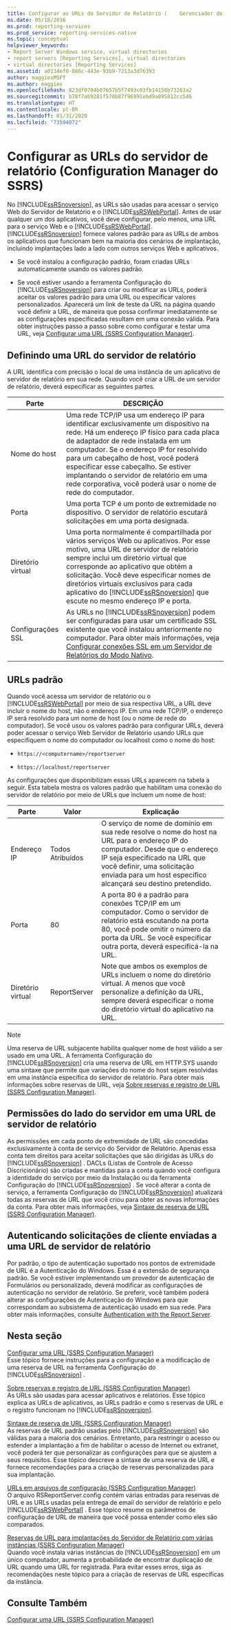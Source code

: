 ```yaml
---
title: Configurar as URLs do Servidor de Relatório (	Gerenciador de Configurações do SSRS) | Microsoft Docs
ms.date: 05/18/2016
ms.prod: reporting-services
ms.prod_service: reporting-services-native
ms.topic: conceptual
helpviewer_keywords:
- Report Server Windows service, virtual directories
- report servers [Reporting Services], virtual directories
- virtual directories [Reporting Services]
ms.assetid: a0134ef0-086c-443e-93b9-7213a3d76393
author: maggiesMSFT
ms.author: maggies
ms.openlocfilehash: 823df0704b07657b5f7493c03fb14158b73263a2
ms.sourcegitcommit: b78f7ab9281f570b87f96991ebd9a095812cc546
ms.translationtype: HT
ms.contentlocale: pt-BR
ms.lasthandoff: 01/31/2020
ms.locfileid: "73594072"
---
```

# <a name="configure-report-server-urls--ssrs-configuration-manager"></a>Configurar as URLs do servidor de relatório (Configuration Manager do SSRS)
  No [!INCLUDE[ssRSnoversion](../../includes/ssrsnoversion-md.md)], as URLs são usadas para acessar o serviço Web do Servidor de Relatório e o [!INCLUDE[ssRSWebPortal](../../includes/ssrswebportal.md)]. Antes de usar qualquer um dos aplicativos, você deve configurar, pelo menos, uma URL para o serviço Web e o [!INCLUDE[ssRSWebPortal](../../includes/ssrswebportal.md)]. [!INCLUDE[ssRSnoversion](../../includes/ssrsnoversion-md.md)] fornece valores padrão para as URLs de ambos os aplicativos que funcionam bem na maioria dos cenários de implantação, incluindo implantações lado a lado com outros serviços Web e aplicativos.  
  
-   Se você instalou a configuração padrão, foram criadas URLs automaticamente usando os valores padrão.  
  
-   Se você estiver usando a ferramenta Configuração do [!INCLUDE[ssRSnoversion](../../includes/ssrsnoversion-md.md)] para criar ou modificar as URLs, poderá aceitar os valores padrão para uma URL ou especificar valores personalizados. Aparecerá um link de teste da URL na página quando você definir a URL, de maneira que possa confirmar imediatamente se as configurações especificadas resultam em uma conexão válida. Para obter instruções passo a passo sobre como configurar e testar uma URL, veja [Configurar uma URL &#40;SSRS Configuration Manager&#41;](../../reporting-services/install-windows/configure-a-url-ssrs-configuration-manager.md).  
  
## <a name="defining-a-report-server-url"></a>Definindo uma URL do servidor de relatório  
 A URL identifica com precisão o local de uma instância de um aplicativo de servidor de relatório em sua rede. Quando você criar a URL de um servidor de relatório, deverá especificar as seguintes partes.  
  
|Parte|DESCRIÇÃO|  
|----------|-----------------|  
|Nome do host|Uma rede TCP/IP usa um endereço IP para identificar exclusivamente um dispositivo na rede. Há um endereço IP físico para cada placa de adaptador de rede instalada em um computador. Se o endereço IP for resolvido para um cabeçalho de host, você poderá especificar esse cabeçalho. Se estiver implantando o servidor de relatório em uma rede corporativa, você poderá usar o nome de rede do computador.|  
|Porta|Uma porta TCP é um ponto de extremidade no dispositivo. O servidor de relatório escutará solicitações em uma porta designada.|  
|Diretório virtual|Uma porta normalmente é compartilhada por vários serviços Web ou aplicativos. Por esse motivo, uma URL de servidor de relatório sempre inclui um diretório virtual que corresponde ao aplicativo que obtém a solicitação. Você deve especificar nomes de diretórios virtuais exclusivos para cada aplicativo do [!INCLUDE[ssRSnoversion](../../includes/ssrsnoversion-md.md)] que escute no mesmo endereço IP e porta.|  
|Configurações SSL|As URLs no [!INCLUDE[ssRSnoversion](../../includes/ssrsnoversion-md.md)] podem ser configuradas para usar um certificado SSL existente que você instalou anteriormente no computador. Para obter mais informações, veja [Configurar conexões SSL em um Servidor de Relatórios do Modo Nativo](../../reporting-services/security/configure-ssl-connections-on-a-native-mode-report-server.md).|  
  
## <a name="default-urls"></a>URLs padrão  
 Quando você acessa um servidor de relatório ou o [!INCLUDE[ssRSWebPortal](../../includes/ssrswebportal.md)] por meio de sua respectiva URL, a URL deve incluir o nome do host, não o endereço IP. Em uma rede TCP/IP, o endereço IP será resolvido para um nome de host (ou o nome de rede do computador). Se você usou os valores padrão para configurar URLs, deverá poder acessar o serviço Web Servidor de Relatório usando URLs que especifiquem o nome do computador ou localhost como o nome do host:  
  
-   `https://<computername>/reportserver`  
  
-   `https://localhost/reportserver`  
  
 As configurações que disponibilizam essas URLs aparecem na tabela a seguir. Esta tabela mostra os valores padrão que habilitam uma conexão do servidor de relatório por meio de URLs que incluem um nome de host:  
  
|Parte|Valor|Explicação|  
|----------|-----------|-----------------|  
|Endereço IP|Todos Atribuídos|O serviço de nome de domínio em sua rede resolve o nome do host na URL para o endereço IP do computador. Desde que o endereço IP seja especificado na URL que você definir, uma solicitação enviada para um host específico alcançará seu destino pretendido.|  
|Porta|80|A porta 80 é a padrão para conexões TCP/IP em um computador. Como o servidor de relatório está escutando na porta 80, você pode omitir o número da porta da URL. Se você especificar outra porta, deverá especificá-la na URL.|  
|Diretório virtual|ReportServer|Note que ambos os exemplos de URLs incluem o nome do diretório virtual. A menos que você personalize a definição da URL, sempre deverá especificar o nome do diretório virtual do aplicativo na URL.|  
  
> [!NOTE]  
>  Uma reserva de URL subjacente habilita qualquer nome de host válido a ser usado em uma URL. A ferramenta Configuração do [!INCLUDE[ssRSnoversion](../../includes/ssrsnoversion-md.md)] cria uma reserva de URL em HTTP.SYS usando uma sintaxe que permite que variações do nome do host sejam resolvidas em uma instância específica do servidor de relatório. Para obter mais informações sobre reservas de URL, veja [Sobre reservas e registro de URL &#40;SSRS Configuration Manager&#41;](../../reporting-services/install-windows/about-url-reservations-and-registration-ssrs-configuration-manager.md).  
  
## <a name="server-side-permissions-on-a-report-server-url"></a>Permissões do lado do servidor em uma URL de servidor de relatório  
 As permissões em cada ponto de extremidade de URL são concedidas exclusivamente à conta de serviço do Servidor de Relatório. Apenas essa conta tem direitos para aceitar solicitações que são dirigidas às URLs do [!INCLUDE[ssRSnoversion](../../includes/ssrsnoversion-md.md)] . DACLs (Listas de Controle de Acesso Discricionário) são criadas e mantidas para a conta quando você configura a identidade do serviço por meio da Instalação ou da ferramenta Configuração do [!INCLUDE[ssRSnoversion](../../includes/ssrsnoversion-md.md)] . Se você alterar a conta de serviço, a ferramenta Configuração do [!INCLUDE[ssRSnoversion](../../includes/ssrsnoversion-md.md)] atualizará todas as reservas de URL que você criou para obter as novas informações da conta. Para obter mais informações, veja [Sintaxe de reserva de URL &#40;SSRS Configuration Manager&#41;](../../reporting-services/install-windows/url-reservation-syntax-ssrs-configuration-manager.md).  
  
## <a name="authenticating-client-requests-sent-to-a-report-server-url"></a>Autenticando solicitações de cliente enviadas a uma URL de servidor de relatório  
 Por padrão, o tipo de autenticação suportado nos pontos de extremidade de URL é a Autenticação do Windows. Essa é a extensão de segurança padrão. Se você estiver implementando um provedor de autenticação de Formulários ou personalizado, deverá modificar as configurações de autenticação no servidor de relatório. Se preferir, você também poderá alterar as configurações de Autenticação do Windows para que correspondam ao subsistema de autenticação usado em sua rede. Para obter mais informações, consulte [Authentication with the Report Server](../../reporting-services/security/authentication-with-the-report-server.md).  
  
## <a name="in-this-section"></a>Nesta seção  
 [Configurar uma URL &#40;SSRS Configuration Manager&#41;](../../reporting-services/install-windows/configure-a-url-ssrs-configuration-manager.md)  
 Esse tópico fornece instruções para a configuração e a modificação de uma reserva de URL na ferramenta Configuração do [!INCLUDE[ssRSnoversion](../../includes/ssrsnoversion-md.md)] .  
  
 [Sobre reservas e registro de URL &#40;SSRS Configuration Manager&#41;](../../reporting-services/install-windows/about-url-reservations-and-registration-ssrs-configuration-manager.md)  
 As URLs são usadas para acessar aplicativos e relatórios. Esse tópico explica as URLs de aplicativos, as URLs padrão e como s reservas de URL e o registro funcionam no [!INCLUDE[ssRSnoversion](../../includes/ssrsnoversion-md.md)].  
  
 [Sintaxe de reserva de URL &#40;SSRS Configuration Manager&#41;](../../reporting-services/install-windows/url-reservation-syntax-ssrs-configuration-manager.md)  
 As reservas de URL padrão usadas pelo [!INCLUDE[ssRSnoversion](../../includes/ssrsnoversion-md.md)] são válidas para a maioria dos cenários. Entretanto, para restringir o acesso ou estender a implantação a fim de habilitar o acesso de Internet ou extranet, você poderá ter que personalizar as configurações para que se ajustem a seus requisitos. Esse tópico descreve a sintaxe de uma reserva de URL e fornece recomendações para a criação de reservas personalizadas para sua implantação.  
  
 [URLs em arquivos de configuração &#40;SSRS Configuration Manager&#41;](../../reporting-services/install-windows/urls-in-configuration-files-ssrs-configuration-manager.md)  
 O arquivo RSReportServer.config contém várias entradas para reservas de URL e as URLs usadas pela entrega de email do servidor de relatório e pelo [!INCLUDE[ssRSWebPortal](../../includes/ssrswebportal.md)] . Esse tópico resume os parâmetros de configuração de URL de maneira que você possa entender como eles são comparados.  
  
 [Reservas de URL para implantações do Servidor de Relatório com várias instâncias &#40;SSRS Configuration Manager&#41;](../../reporting-services/install-windows/url-reservations-for-multi-instance-report-server-deployments.md)  
 Quando você instala várias instâncias do [!INCLUDE[ssRSnoversion](../../includes/ssrsnoversion-md.md)] em um único computador, aumenta a probabilidade de encontrar duplicação de URL quando uma URL for registrada. Para evitar esses erros, siga as recomendações neste tópico para a criação de reservas de URL específicas da instância.  
  
## <a name="see-also"></a>Consulte Também  
 [Configurar uma URL &#40;SSRS Configuration Manager&#41;](../../reporting-services/install-windows/configure-a-url-ssrs-configuration-manager.md) 
